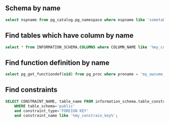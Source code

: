 ## Schema by name
```sql
select nspname from pg_catalog.pg_namespace where nspname like 'sometab%';
```

## Find tables which have column by name
```sql
select * from INFORMATION_SCHEMA.COLUMNS where COLUMN_NAME like '%my_column%' order by TABLE_NAME
```

## Find function definition by name

```sql
select pg_get_functiondef(oid) from pg_proc where proname = 'my_awsume_func';
```


## Find constraints
```sql
SELECT CONSTRAINT_NAME, table_name FROM information_schema.table_constraints
    WHERE table_schema='public' 
    and constraint_type='FOREIGN KEY'
    and constraint_name like '%my_constrain_key%';
```
